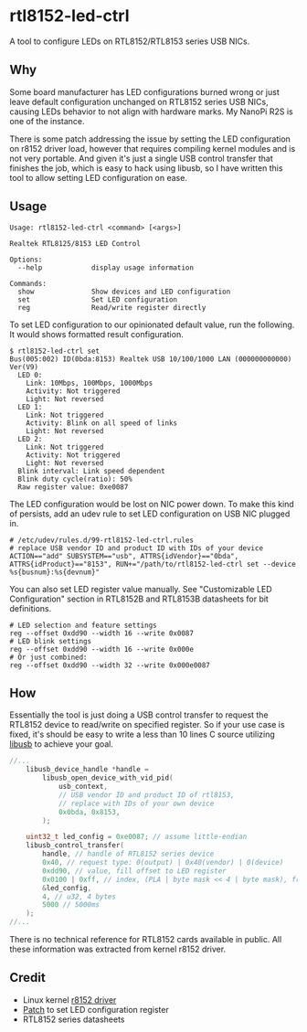 # rtl8152-led-ctrl

A tool to configure LEDs on RTL8152/RTL8153 series USB NICs.

## Why

Some board manufacturer has LED configurations burned wrong or just leave default configuration unchanged on RTL8152 series USB NICs, causing LEDs behavior to not align with hardware marks. My NanoPi R2S is one of the instance.

There is some patch addressing the issue by setting the LED configuration on r8152 driver load, however that requires compiling kernel modules and is not very portable. And given it's just a single USB control transfer that finishes the job, which is easy to hack using libusb, so I have written this tool to allow setting LED configuration on ease.

## Usage

```
Usage: rtl8152-led-ctrl <command> [<args>]

Realtek RTL8125/8153 LED Control

Options:
  --help            display usage information

Commands:
  show              Show devices and LED configuration
  set               Set LED configuration
  reg               Read/write register directly
```

To set LED configuration to our opinionated default value, run the following. It would shows formatted result configuration.

```
$ rtl8152-led-ctrl set
Bus(005:002) ID(0bda:8153) Realtek USB 10/100/1000 LAN (000000000000) Ver(V9)
  LED 0:
    Link: 10Mbps, 100Mbps, 1000Mbps
    Activity: Not triggered
    Light: Not reversed
  LED 1:
    Link: Not triggered
    Activity: Blink on all speed of links
    Light: Not reversed
  LED 2:
    Link: Not triggered
    Activity: Not triggered
    Light: Not reversed
  Blink interval: Link speed dependent
  Blink duty cycle(ratio): 50%
  Raw register value: 0xe0087
```

The LED configuration would be lost on NIC power down. To make this kind of persists, add an udev rule to set LED configuration on USB NIC plugged in.

```
# /etc/udev/rules.d/99-rtl8152-led-ctrl.rules
# replace USB vendor ID and product ID with IDs of your device
ACTION=="add" SUBSYSTEM=="usb", ATTRS{idVendor}=="0bda", ATTRS{idProduct}=="8153", RUN+="/path/to/rtl8152-led-ctrl set --device %s{busnum}:%s{devnum}"
```

You can also set LED register value manually. See "Customizable LED Configuration" section in RTL8152B and RTL8153B datasheets for bit definitions.

```
# LED selection and feature settings
reg --offset 0xdd90 --width 16 --write 0x0087
# LED blink settings
reg --offset 0xdd90 --width 16 --write 0x000e
# Or just combined:
reg --offset 0xdd90 --width 32 --write 0x000e0087
```

## How

Essentially the tool is just doing a USB control transfer to request the RTL8152 device to read/write on specified register. So if your use case is fixed, it's should be easy to write a less than 10 lines C source utilizing [libusb](https://libusb.sourceforge.io/api-1.0/group__libusb__syncio.html#gadb11f7a761bd12fc77a07f4568d56f38) to achieve your goal.

```c
//...
    libusb_device_handle *handle =
        libusb_open_device_with_vid_pid(
            usb_context,
            // USB vendor ID and product ID of rtl8153,
            // replace with IDs of your own device
            0x0bda, 0x8153,
        );

    uint32_t led_config = 0xe0087; // assume little-endian
    libusb_control_transfer(
        handle, // handle of RTL8152 series device
        0x40, // request type: 0(output) | 0x40(vendor) | 0(device)
        0xdd90, // value, fill offset to LED register
        0x0100 | 0xff, // index, (PLA | byte mask << 4 | byte mask), from Linux kernel r8152.c driver
        &led_config,
        4, // u32, 4 bytes
        5000 // 5000ms
    );
//...
```

There is no technical reference for RTL8152 cards available in public. All these information was extracted from kernel r8152 driver.

## Credit

- Linux kernel [r8152 driver](https://github.com/torvalds/linux/blob/v6.9/drivers/net/usb/r8152.c)
- [Patch](https://github.com/openwrt/openwrt/blob/9a67364/target/linux/generic/hack-6.6/760-net-usb-r8152-add-LED-configuration-from-OF.patch) to set LED configuration register
- RTL8152 series datasheets
